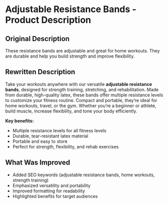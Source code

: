 # Adjustable Resistance Bands - Product Description

## Original Description

These resistance bands are adjustable and great for home workouts. They are durable and help you build strength and improve flexibility.

## Rewritten Description

Take your workouts anywhere with our versatile **adjustable resistance bands**, designed for strength training, stretching, and rehabilitation. Made from durable, high-quality latex, these bands offer multiple resistance levels to customize your fitness routine. Compact and portable, they’re ideal for home workouts, travel, or the gym. Whether you’re a beginner or athlete, build muscle, increase flexibility, and tone your body efficiently.

**Key benefits:**  
- Multiple resistance levels for all fitness levels  
- Durable, tear-resistant latex material  
- Portable and easy to store  
- Perfect for strength, flexibility, and rehab exercises

## What Was Improved

- Added SEO keywords (adjustable resistance bands, home workouts, strength training)  
- Emphasized versatility and portability  
- Improved formatting for readability  
- Highlighted benefits for target audiences
